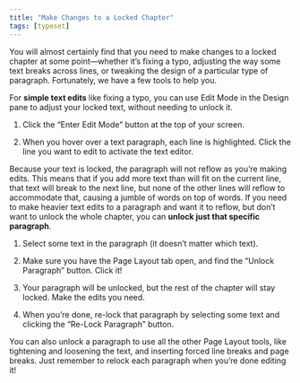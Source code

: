 ```yaml
---
title: "Make Changes to a Locked Chapter"
tags: [typeset]
---
```

 
<html><body><section data-type="chapter" class="hsecchapter" data-hederis-type="hsecchapter" id="locked-changes" data-pi-attrs="id: locked-changes; data-tags: typeset;" role="doc-chapter" data-tags="typeset" data-author-name=" " data-book-title=" " title="Make Changes to a Locked Chapter"><p class="hblkp" data-hederis-type="hblkp" id="pkou3kl9n">You will almost certainly find that you need to make changes to a locked chapter at some point&#8212;whether it&#8217;s fixing a typo, adjusting the way some text breaks across lines, or tweaking the design of a particular type of paragraph. Fortunately, we have a few tools to help you.</p><p class="hblkp" data-hederis-type="hblkp" id="pxbgqSLvm">For <strong data-hederis-type="hspanstrong" id="pX4iUqtA1">simple text edits</strong> like fixing a typo, you can use Edit Mode in the Design pane to adjust your locked text, without needing to unlock it. </p><ol class="hwprnumlist" data-hederis-type="hwprnumlist" id="pG3cM7CLs"><li class="hblkoli" data-hederis-type="hblkoli" id="litym6M2wo"><p class="hblkoli" data-hederis-type="hblklip" id="pjTXMCbMy">Click the &#8220;Enter Edit Mode&#8221; button at the top of your screen.</p></li><li class="hblkoli" data-hederis-type="hblkoli" id="li53urtyBl"><p class="hblkoli" data-hederis-type="hblklip" id="p1KKr6UBz">When you hover over a text paragraph, each line is highlighted. Click the line you want to edit to activate the text editor.</p></li></ol><p class="hblkp" data-hederis-type="hblkp" id="pw2dUMgH2">Because your text is locked, the paragraph will not reflow as you&#8217;re making edits. This means that if you add more text than will fit on the current line, that text will break to the next line, but none of the other lines will reflow to accommodate that, causing a jumble of words on top of words. If you need to make heavier text edits to a paragraph and want it to reflow, but don&#8217;t want to unlock the whole chapter, you can <strong class="hspanstrong" data-hederis-type="hspanstrong" id="pqNt883pr">unlock just that specific paragraph</strong>.</p><ol class="hwprnumlist" data-hederis-type="hwprnumlist" id="pcsTtlMrj"><li class="hblkoli" data-hederis-type="hblkoli" id="li9a5zeT7a"><p class="hblkoli" data-hederis-type="hblklip" id="pEyHTLBou">Select some text in the paragraph (it doesn&#8217;t matter which text).</p></li><li class="hblkoli" data-hederis-type="hblkoli" id="li3Xl7UJCJ"><p class="hblkoli" data-hederis-type="hblklip" id="pE5oFJtIQ">Make sure you have the Page Layout tab open, and find the &#8220;Unlock Paragraph&#8221; button. Click it!</p></li><li class="hblkoli" data-hederis-type="hblkoli" id="litPyj3YdD"><p class="hblkoli" data-hederis-type="hblklip" id="pgsLTGfaT">Your paragraph will be unlocked, but the rest of the chapter will stay locked. Make the edits you need.</p></li><li class="hblkoli" data-hederis-type="hblkoli" id="liYSsdoJP3"><p class="hblkoli" data-hederis-type="hblklip" id="pvEGfTi4p">When you&#8217;re done, re-lock that paragraph by selecting some text and clicking the &#8220;Re-Lock Paragraph&#8221; button.</p></li></ol><p class="hblkp" data-hederis-type="hblkp" id="paTooKE6V">You can also unlock a paragraph to use all the other Page Layout tools, like tightening and loosening the text, and inserting forced line breaks and page breaks. Just remember to relock each paragraph when you&#8217;re done editing it!</p></section></body></html>
